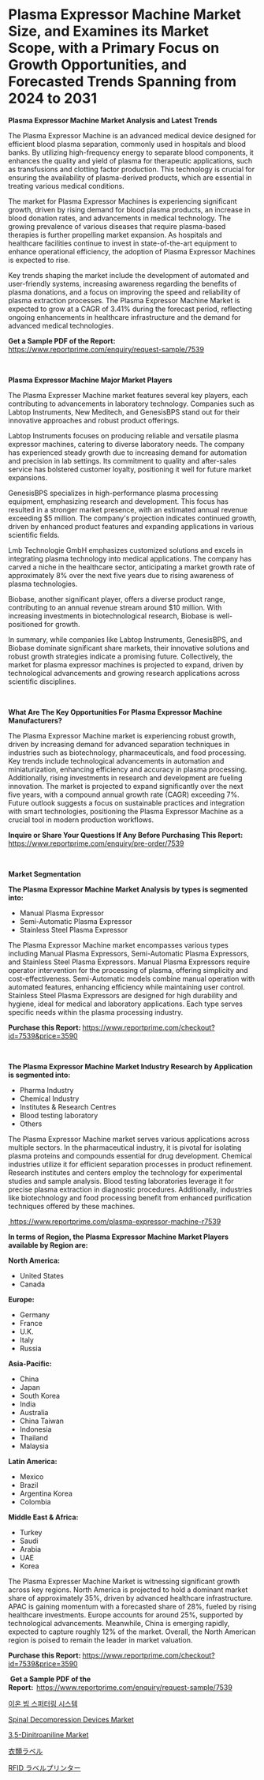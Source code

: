 <p><h1>Plasma Expressor Machine Market Size, and Examines its Market Scope, with a Primary Focus on Growth Opportunities, and Forecasted Trends Spanning from 2024 to 2031</h1></p><p><strong>Plasma Expressor Machine Market Analysis and Latest Trends</strong></p>
<p><p>The Plasma Expressor Machine is an advanced medical device designed for efficient blood plasma separation, commonly used in hospitals and blood banks. By utilizing high-frequency energy to separate blood components, it enhances the quality and yield of plasma for therapeutic applications, such as transfusions and clotting factor production. This technology is crucial for ensuring the availability of plasma-derived products, which are essential in treating various medical conditions.</p><p>The market for Plasma Expressor Machines is experiencing significant growth, driven by rising demand for blood plasma products, an increase in blood donation rates, and advancements in medical technology. The growing prevalence of various diseases that require plasma-based therapies is further propelling market expansion. As hospitals and healthcare facilities continue to invest in state-of-the-art equipment to enhance operational efficiency, the adoption of Plasma Expressor Machines is expected to rise.</p><p>Key trends shaping the market include the development of automated and user-friendly systems, increasing awareness regarding the benefits of plasma donations, and a focus on improving the speed and reliability of plasma extraction processes. The Plasma Expressor Machine Market is expected to grow at a CAGR of 3.41% during the forecast period, reflecting ongoing enhancements in healthcare infrastructure and the demand for advanced medical technologies.</p></p>
<p><strong>Get a Sample PDF of the Report:&nbsp;</strong> <a href="https://www.reportprime.com/enquiry/request-sample/7539">https://www.reportprime.com/enquiry/request-sample/7539</a></p>
<p>&nbsp;</p>
<p><strong>Plasma Expressor Machine Major Market Players</strong></p>
<p><p>The Plasma Expresser Machine market features several key players, each contributing to advancements in laboratory technology. Companies such as Labtop Instruments, New Meditech, and GenesisBPS stand out for their innovative approaches and robust product offerings.</p><p>Labtop Instruments focuses on producing reliable and versatile plasma expressor machines, catering to diverse laboratory needs. The company has experienced steady growth due to increasing demand for automation and precision in lab settings. Its commitment to quality and after-sales service has bolstered customer loyalty, positioning it well for future market expansions.</p><p>GenesisBPS specializes in high-performance plasma processing equipment, emphasizing research and development. This focus has resulted in a stronger market presence, with an estimated annual revenue exceeding $5 million. The company's projection indicates continued growth, driven by enhanced product features and expanding applications in various scientific fields.</p><p>Lmb Technologie GmbH emphasizes customized solutions and excels in integrating plasma technology into medical applications. The company has carved a niche in the healthcare sector, anticipating a market growth rate of approximately 8% over the next five years due to rising awareness of plasma technologies.</p><p>Biobase, another significant player, offers a diverse product range, contributing to an annual revenue stream around $10 million. With increasing investments in biotechnological research, Biobase is well-positioned for growth.</p><p>In summary, while companies like Labtop Instruments, GenesisBPS, and Biobase dominate significant share markets, their innovative solutions and robust growth strategies indicate a promising future. Collectively, the market for plasma expressor machines is projected to expand, driven by technological advancements and growing research applications across scientific disciplines.</p></p>
<p>&nbsp;</p>
<p><strong>What Are The Key Opportunities For Plasma Expressor Machine Manufacturers?</strong></p>
<p><p>The Plasma Expressor Machine market is experiencing robust growth, driven by increasing demand for advanced separation techniques in industries such as biotechnology, pharmaceuticals, and food processing. Key trends include technological advancements in automation and miniaturization, enhancing efficiency and accuracy in plasma processing. Additionally, rising investments in research and development are fueling innovation. The market is projected to expand significantly over the next five years, with a compound annual growth rate (CAGR) exceeding 7%. Future outlook suggests a focus on sustainable practices and integration with smart technologies, positioning the Plasma Expressor Machine as a crucial tool in modern production workflows.</p></p>
<p><strong>Inquire or Share Your Questions If Any Before Purchasing This Report:</strong> <a href="https://www.reportprime.com/enquiry/pre-order/7539">https://www.reportprime.com/enquiry/pre-order/7539</a></p>
<p>&nbsp;</p>
<p><strong>Market Segmentation</strong></p>
<p><strong>The Plasma Expressor Machine Market Analysis by types is segmented into:</strong></p>
<p><ul><li>Manual Plasma Expressor</li><li>Semi-Automatic Plasma Expressor</li><li>Stainless Steel Plasma Expressor</li></ul></p>
<p><p>The Plasma Expressor Machine market encompasses various types including Manual Plasma Expressors, Semi-Automatic Plasma Expressors, and Stainless Steel Plasma Expressors. Manual Plasma Expressors require operator intervention for the processing of plasma, offering simplicity and cost-effectiveness. Semi-Automatic models combine manual operation with automated features, enhancing efficiency while maintaining user control. Stainless Steel Plasma Expressors are designed for high durability and hygiene, ideal for medical and laboratory applications. Each type serves specific needs within the plasma processing industry.</p></p>
<p><strong>Purchase this Report:&nbsp;</strong><a href="https://www.reportprime.com/checkout?id=7539&price=3590">https://www.reportprime.com/checkout?id=7539&price=3590</a></p>
<p>&nbsp;</p>
<p><strong>The Plasma Expressor Machine Market Industry Research by Application is segmented into:</strong></p>
<p><ul><li>Pharma Industry</li><li>Chemical Industry</li><li>Institutes & Research Centres</li><li>Blood testing laboratory</li><li>Others</li></ul></p>
<p><p>The Plasma Expressor Machine market serves various applications across multiple sectors. In the pharmaceutical industry, it is pivotal for isolating plasma proteins and compounds essential for drug development. Chemical industries utilize it for efficient separation processes in product refinement. Research institutes and centers employ the technology for experimental studies and sample analysis. Blood testing laboratories leverage it for precise plasma extraction in diagnostic procedures. Additionally, industries like biotechnology and food processing benefit from enhanced purification techniques offered by these machines.</p></p>
<p><a href="https://www.reportprime.com/plasma-expressor-machine-r7539">&nbsp;https://www.reportprime.com/plasma-expressor-machine-r7539</a></p>
<p><strong>In terms of Region, the Plasma Expressor Machine Market Players available by Region are:</strong></p>
<p>
    <p> <strong> North America: </strong>
        <ul>
            <li>United States</li>
            <li>Canada</li>
        </ul>
        </p> 
    <p> <strong> Europe: </strong>
        <ul>
            <li>Germany</li>
            <li>France</li>
            <li>U.K.</li>
            <li>Italy</li>
            <li>Russia</li>
        </ul>
        </p> 
    <p> <strong> Asia-Pacific: </strong>
        <ul>
            <li>China</li>
            <li>Japan</li>
            <li>South Korea</li>
            <li>India</li>
            <li>Australia</li>
            <li>China Taiwan</li>
            <li>Indonesia</li>
            <li>Thailand</li>
            <li>Malaysia</li>
        </ul>
        </p> 
    <p> <strong> Latin America: </strong>
        <ul>
            <li>Mexico</li>
            <li>Brazil</li>
            <li>Argentina Korea</li>
            <li>Colombia</li>
        </ul>
        </p> 
    <p> <strong> Middle East & Africa: </strong>
        <ul>
            <li>Turkey</li>
            <li>Saudi</li>
            <li>Arabia</li>
            <li>UAE</li>
            <li>Korea</li>
        </ul>
    </p>
    </p>
<p><p>The Plasma Expresser Machine Market is witnessing significant growth across key regions. North America is projected to hold a dominant market share of approximately 35%, driven by advanced healthcare infrastructure. APAC is gaining momentum with a forecasted share of 28%, fueled by rising healthcare investments. Europe accounts for around 25%, supported by technological advancements. Meanwhile, China is emerging rapidly, expected to capture roughly 12% of the market. Overall, the North American region is poised to remain the leader in market valuation.</p></p>
<p><strong>Purchase this Report: </strong><a href="https://www.reportprime.com/checkout?id=7539&price=3590">https://www.reportprime.com/checkout?id=7539&price=3590</a></p>
<p>&nbsp;<strong>Get a Sample PDF of the Report:&nbsp;&nbsp;</strong><a href="https://www.reportprime.com/enquiry/request-sample/7539">https://www.reportprime.com/enquiry/request-sample/7539</a></p>
<p><strong></strong></p>
<p><p><a href="https://medium.com/@dazmoore2010_16676/ion-beam-sputtering-systems-market-%EC%9D%98-%EA%B8%80%EB%A1%9C%EB%B2%8C-%EC%8B%9C%EC%9E%A5-%EA%B0%9C%EC%9A%94%EB%8A%94-%EC%A0%84-%EC%84%B8%EA%B3%84-%EB%B0%8F-%EC%A3%BC%EC%9A%94-%EC%8B%9C%EC%9E%A5%EC%9D%98-%EC%82%B0%EC%97%85%EC%97%90-%EC%98%81%ED%96%A5%EC%9D%84-%EB%AF%B8%EC%B9%98%EB%8A%94-%EC%A3%BC%EC%9A%94-%ED%8A%B8%EB%A0%8C%EB%93%9C%EC%97%90-%EB%8C%80%ED%95%9C-%EB%8F%85%ED%8A%B9%ED%95%9C-%EA%B4%80%EC%A0%90%EC%9D%84-37e866c0689c">이온 빔 스퍼터링 시스템</a></p><p><a href="https://www.linkedin.com/pulse/global-spinal-decompression-devices-market-trends-analysis-qp4re?trackingId=4IQFATTdSKGZy34wLU09Kw%3D%3D">Spinal Decompression Devices Market</a></p><p><a href="https://issuu.com/reportprime-2/docs/35-dinitroaniline-market-size-2030._7bfa91731d7c4a">3,5-Dinitroaniline Market</a></p><p><a href="https://medium.com/@manuelmann1976/clothing-labels-market-%E3%81%AF-%E3%82%B3%E3%82%B9%E3%83%88%E7%AE%A1%E7%90%86%E3%81%A8%E5%8A%B9%E7%8E%87%E5%90%91%E4%B8%8A%E3%82%92%E5%84%AA%E5%85%88%E3%81%97%E3%81%BE%E3%81%99-%E3%81%95%E3%82%89%E3%81%AB-%E5%A0%B1%E5%91%8A%E6%9B%B8%E3%81%AF%E5%B8%82%E5%A0%B4%E3%81%AE%E9%9C%80%E8%A6%81%E9%9D%A2%E3%81%A8%E4%BE%9B%E7%B5%A6%E9%9D%A2%E3%81%AE%E4%B8%A1%E6%96%B9%E3%82%92%E3%82%AB%E3%83%90%E3%83%BC%E3%81%97%E3%81%A6%E3%81%84%E3%81%BE%E3%81%99-clothing-labels-%E5%B8%82%E5%A0%B4%E3%81%AF-d0b58c4459d1">衣類ラベル</a></p><p><a href="https://medium.com/@manuelmann1976/rfid-label-printers-market-%E3%81%AE%E3%82%B0%E3%83%AD%E3%83%BC%E3%83%90%E3%83%AB%E5%B8%82%E5%A0%B4%E6%A6%82%E8%A6%81%E3%81%AF-%E4%B8%96%E7%95%8C%E3%81%8A%E3%82%88%E3%81%B3%E4%B8%BB%E8%A6%81%E5%B8%82%E5%A0%B4%E3%81%AB%E3%81%8A%E3%81%91%E3%82%8B%E6%A5%AD%E7%95%8C%E3%81%AB%E5%BD%B1%E9%9F%BF%E3%82%92%E4%B8%8E%E3%81%88%E3%82%8B%E4%B8%BB%E8%A6%81%E3%81%AA%E3%83%88%E3%83%AC%E3%83%B3%E3%83%89%E3%81%AB%E3%81%A4%E3%81%84%E3%81%A6-%E7%8B%AC%E8%87%AA%E3%81%AE%E8%A6%96%E7%82%B9%E3%82%92%E6%8F%90%E4%BE%9B%E3%81%97%E3%81%BE%E3%81%99-b9edc371578b">RFID ラベルプリンター</a></p></p>